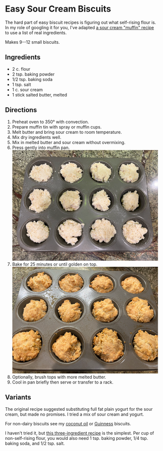 [photographed]: ../indices/photographed.html

# Easy Sour Cream Biscuits

The hard part of easy biscuit recipes is figuring out what self-rising flour is.  In my role of googling it for you, I've adapted [a sour cream "muffin" recipe](https://www.theseasonedmom.com/sour-cream-muffins/ ) to use a list of real ingredients.

Makes 9--12 small biscuits.

## Ingredients

* 2 c. flour
* 2 tsp. baking powder
* 1/2 tsp. baking soda
* 1 tsp. salt
* 1 c. sour cream
* 1 stick salted butter, melted

## Directions

1. Preheat oven to 350° with convection.
2. Prepare muffin tin with spray or muffin cups.
3. Melt butter and bring sour cream to room temperature.
3. Mix dry ingredients well.
4. Mix in melted butter and sour cream without overmixing.
5. Press gently into muffin pan.  ![raw](../images/esc_biscuits1.png)
6. Bake for 25 minutes or until golden on top. ![golden](../images/esc_biscuits2.png)
7. Optionally, brush tops with more melted butter.
8. Cool in pan briefly then serve or transfer to a rack.

## Variants

The original recipe suggested substituting full fat plain yogurt for the sour cream, but made no promises.  I tried a mix of sour cream and yogurt.

For non-dairy biscuits see my [coconut oil](../coconutOilBiscuits.md) or [Guinness](../quick-bread/guinnessBiscuits.md) biscuits.

I haven't tried it, but [this three-ingredient recipe](https://www.southernliving.com/food/bread/three-ingredient-sour-cream-biscuits) is the simplest.  Per cup of non-self-rising flour, you would also need 1 tsp. baking powder, 1/4 tsp. baking soda, and 1/2 tsp. salt.
